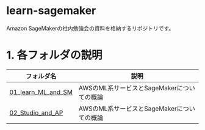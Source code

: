 # learn-sagemaker

Amazon SageMakerの社内勉強会の資料を格納するリポジトリです。

# 1. 各フォルダの説明

|フォルダ名|説明|
|----|----|
|[01_learn_ML_and_SM](https://github.com/KSMN455/learn-sagemaker/tree/master/01_learn_ML_and_SM)|AWSのML系サービスとSageMakerについての概論|
|[02_Studio_and_AP](https://github.com/KSMN455/learn-sagemaker/tree/master/02_Studio_and_AP)|AWSのML系サービスとSageMakerについての概論|


